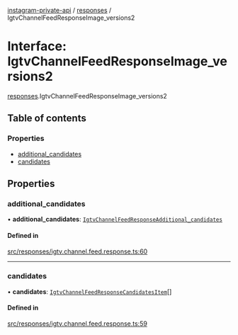 [instagram-private-api](../../README.md) / [responses](../../modules/responses.md) / IgtvChannelFeedResponseImage_versions2

# Interface: IgtvChannelFeedResponseImage\_versions2

[responses](../../modules/responses.md).IgtvChannelFeedResponseImage_versions2

## Table of contents

### Properties

- [additional\_candidates](IgtvChannelFeedResponseImage_versions2.md#additional_candidates)
- [candidates](IgtvChannelFeedResponseImage_versions2.md#candidates)

## Properties

### additional\_candidates

• **additional\_candidates**: [`IgtvChannelFeedResponseAdditional_candidates`](IgtvChannelFeedResponseAdditional_candidates.md)

#### Defined in

[src/responses/igtv.channel.feed.response.ts:60](https://github.com/Nerixyz/instagram-private-api/blob/4971f34/src/responses/igtv.channel.feed.response.ts#L60)

___

### candidates

• **candidates**: [`IgtvChannelFeedResponseCandidatesItem`](IgtvChannelFeedResponseCandidatesItem.md)[]

#### Defined in

[src/responses/igtv.channel.feed.response.ts:59](https://github.com/Nerixyz/instagram-private-api/blob/4971f34/src/responses/igtv.channel.feed.response.ts#L59)
